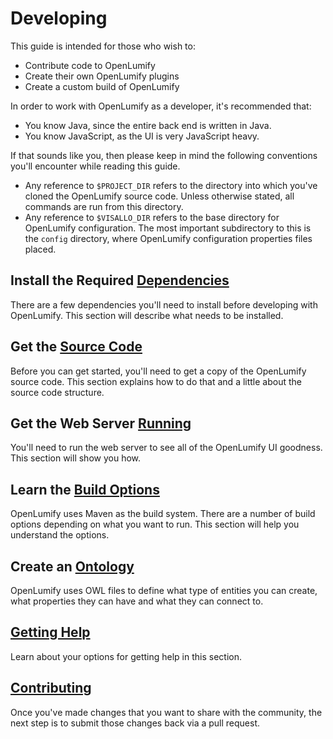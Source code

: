 # Developing

This guide is intended for those who wish to:

* Contribute code to OpenLumify
* Create their own OpenLumify plugins
* Create a custom build of OpenLumify

In order to work with OpenLumify as a developer, it's recommended that:

* You know Java, since the entire back end is written in Java.
* You know JavaScript, as the UI is very JavaScript heavy.

If that sounds like you, then please keep in mind the following conventions you'll encounter while reading this guide.

* Any reference to `$PROJECT_DIR` refers to the directory into which you've cloned the OpenLumify source code. Unless otherwise stated, all commands are run from this directory.
* Any reference to `$VISALLO_DIR` refers to the base directory for OpenLumify configuration. The most important subdirectory to this is the `config` directory, where OpenLumify configuration properties files placed.

## Install the Required [Dependencies](dependencies.md)

There are a few dependencies you'll need to install before developing with OpenLumify. This section will describe what needs to be installed.

## Get the [Source Code](source-code.md)

Before you can get started, you'll need to get a copy of the OpenLumify source code. This section explains how to do that
and a little about the source code structure.

## Get the Web Server [Running](running.md)

You'll need to run the web server to see all of the OpenLumify UI goodness. This section will show you how.

## Learn the [Build Options](build.md)

OpenLumify uses Maven as the build system. There are a number of build options depending on what you want to run. This
section will help you understand the options.

## Create an [Ontology](ontology.md)

OpenLumify uses OWL files to define what type of entities you can create, what properties they can have and what they
can connect to.

## [Getting Help](help.md)

Learn about your options for getting help in this section.

## [Contributing](contributing.md)

Once you've made changes that you want to share with the community, the next step is to submit those changes back via a pull request.
